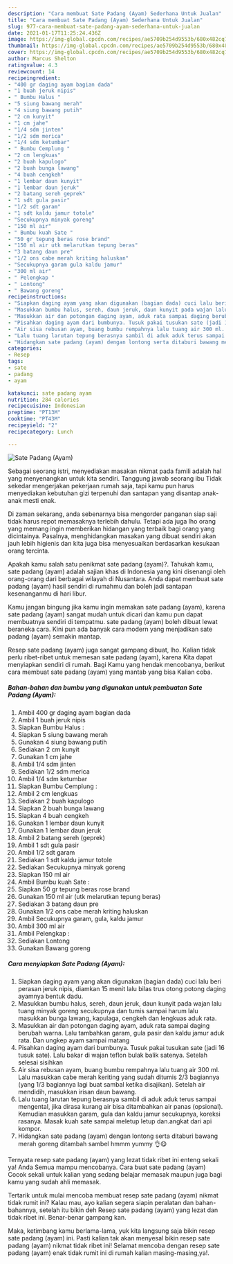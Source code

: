 ```yaml
---
description: "Cara membuat Sate Padang (Ayam) Sederhana Untuk Jualan"
title: "Cara membuat Sate Padang (Ayam) Sederhana Untuk Jualan"
slug: 977-cara-membuat-sate-padang-ayam-sederhana-untuk-jualan
date: 2021-01-17T11:25:24.436Z
image: https://img-global.cpcdn.com/recipes/ae5709b254d9553b/680x482cq70/sate-padang-ayam-foto-resep-utama.jpg
thumbnail: https://img-global.cpcdn.com/recipes/ae5709b254d9553b/680x482cq70/sate-padang-ayam-foto-resep-utama.jpg
cover: https://img-global.cpcdn.com/recipes/ae5709b254d9553b/680x482cq70/sate-padang-ayam-foto-resep-utama.jpg
author: Marcus Shelton
ratingvalue: 4.3
reviewcount: 14
recipeingredient:
- "400 gr daging ayam bagian dada"
- "1 buah jeruk nipis"
- " Bumbu Halus "
- "5 siung bawang merah"
- "4 siung bawang putih"
- "2 cm kunyit"
- "1 cm jahe"
- "1/4 sdm jinten"
- "1/2 sdm merica"
- "1/4 sdm ketumbar"
- " Bumbu Cemplung "
- "2 cm lengkuas"
- "2 buah kapulogo"
- "2 buah bunga lawang"
- "4 buah cengkeh"
- "1 lembar daun kunyit"
- "1 lembar daun jeruk"
- "2 batang sereh geprek"
- "1 sdt gula pasir"
- "1/2 sdt garam"
- "1 sdt kaldu jamur totole"
- "Secukupnya minyak goreng"
- "150 ml air"
- " Bumbu kuah Sate "
- "50 gr tepung beras rose brand"
- "150 ml air utk melarutkan tepung beras"
- "3 batang daun pre"
- "1/2 ons cabe merah kriting haluskan"
- "Secukupnya garam gula kaldu jamur"
- "300 ml air"
- " Pelengkap "
- " Lontong"
- " Bawang goreng"
recipeinstructions:
- "Siapkan daging ayam yang akan digunakan (bagian dada) cuci lalu beri perasan jeruk nipis, diamkan 15 menit lalu bilas trus otong potong daging ayamnya bentuk dadu."
- "Masukkan bumbu halus, sereh, daun jeruk, daun kunyit pada wajan lalu tuang minyak goreng secukupnya dan tumis sampai harum lalu masukkan bunga lawang, kapulaga, cengkeh dan lengkuas aduk rata."
- "Masukkan air dan potongan daging ayam, aduk rata sampai daging berubah warna. Lalu tambahkan garam, gula pasir dan kaldu jamur aduk rata. Dan ungkep ayam sampai matang"
- "Pisahkan daging ayam dari bumbunya. Tusuk pakai tusukan sate (jadi 16 tusuk sate). Lalu bakar di wajan teflon bulak balik satenya. Setelah selesai sisihkan"
- "Air sisa rebusan ayam, buang bumbu rempahnya lalu tuang air 300 ml. Lalu masukkan cabe merah keriting yang sudah ditumis 2/3 bagiannya (yang 1/3 bagiannya lagi buat sambal ketika disajikan). Setelah air mendidih, masukkan irisan daun bawang."
- "Lalu tuang larutan tepung berasnya sambil di aduk aduk terus sampai mengental, jika dirasa kurang air bisa ditambahkan air panas (opsional). Kemudian masukkan garam, gula dan kaldu jamur secukupnya, koreksi rasanya. Masak kuah sate sampai meletup letup dan.angkat dari api kompor."
- "Hidangkan sate padang (ayam) dengan lontong serta ditaburi bawang merah goreng ditambah sambel hmmm yummy 👌😋"
categories:
- Resep
tags:
- sate
- padang
- ayam

katakunci: sate padang ayam 
nutrition: 284 calories
recipecuisine: Indonesian
preptime: "PT13M"
cooktime: "PT43M"
recipeyield: "2"
recipecategory: Lunch

---
```



![Sate Padang (Ayam)](https://img-global.cpcdn.com/recipes/ae5709b254d9553b/680x482cq70/sate-padang-ayam-foto-resep-utama.jpg)

Sebagai seorang istri, menyediakan masakan nikmat pada famili adalah hal yang menyenangkan untuk kita sendiri. Tanggung jawab seorang ibu Tidak sekedar mengerjakan pekerjaan rumah saja, tapi kamu pun harus menyediakan kebutuhan gizi terpenuhi dan santapan yang disantap anak-anak mesti enak.

Di zaman  sekarang, anda sebenarnya bisa mengorder panganan siap saji tidak harus repot memasaknya terlebih dahulu. Tetapi ada juga lho orang yang memang ingin memberikan hidangan yang terbaik bagi orang yang dicintainya. Pasalnya, menghidangkan masakan yang dibuat sendiri akan jauh lebih higienis dan kita juga bisa menyesuaikan berdasarkan kesukaan orang tercinta. 



Apakah kamu salah satu penikmat sate padang (ayam)?. Tahukah kamu, sate padang (ayam) adalah sajian khas di Indonesia yang kini disenangi oleh orang-orang dari berbagai wilayah di Nusantara. Anda dapat membuat sate padang (ayam) hasil sendiri di rumahmu dan boleh jadi santapan kesenanganmu di hari libur.

Kamu jangan bingung jika kamu ingin memakan sate padang (ayam), karena sate padang (ayam) sangat mudah untuk dicari dan kamu pun dapat membuatnya sendiri di tempatmu. sate padang (ayam) boleh dibuat lewat beraneka cara. Kini pun ada banyak cara modern yang menjadikan sate padang (ayam) semakin mantap.

Resep sate padang (ayam) juga sangat gampang dibuat, lho. Kalian tidak perlu ribet-ribet untuk memesan sate padang (ayam), karena Kita dapat menyiapkan sendiri di rumah. Bagi Kamu yang hendak mencobanya, berikut cara membuat sate padang (ayam) yang mantab yang bisa Kalian coba.

<!--inarticleads1-->

##### Bahan-bahan dan bumbu yang digunakan untuk pembuatan Sate Padang (Ayam):

1. Ambil 400 gr daging ayam bagian dada
1. Ambil 1 buah jeruk nipis
1. Siapkan  Bumbu Halus :
1. Siapkan 5 siung bawang merah
1. Gunakan 4 siung bawang putih
1. Sediakan 2 cm kunyit
1. Gunakan 1 cm jahe
1. Ambil 1/4 sdm jinten
1. Sediakan 1/2 sdm merica
1. Ambil 1/4 sdm ketumbar
1. Siapkan  Bumbu Cemplung :
1. Ambil 2 cm lengkuas
1. Sediakan 2 buah kapulogo
1. Siapkan 2 buah bunga lawang
1. Siapkan 4 buah cengkeh
1. Gunakan 1 lembar daun kunyit
1. Gunakan 1 lembar daun jeruk
1. Ambil 2 batang sereh (geprek)
1. Ambil 1 sdt gula pasir
1. Ambil 1/2 sdt garam
1. Sediakan 1 sdt kaldu jamur totole
1. Sediakan Secukupnya minyak goreng
1. Siapkan 150 ml air
1. Ambil  Bumbu kuah Sate :
1. Siapkan 50 gr tepung beras rose brand
1. Gunakan 150 ml air (utk melarutkan tepung beras)
1. Sediakan 3 batang daun pre
1. Gunakan 1/2 ons cabe merah kriting haluskan
1. Ambil Secukupnya garam, gula, kaldu jamur
1. Ambil 300 ml air
1. Ambil  Pelengkap :
1. Sediakan  Lontong
1. Gunakan  Bawang goreng




<!--inarticleads2-->

##### Cara menyiapkan Sate Padang (Ayam):

1. Siapkan daging ayam yang akan digunakan (bagian dada) cuci lalu beri perasan jeruk nipis, diamkan 15 menit lalu bilas trus otong potong daging ayamnya bentuk dadu.
1. Masukkan bumbu halus, sereh, daun jeruk, daun kunyit pada wajan lalu tuang minyak goreng secukupnya dan tumis sampai harum lalu masukkan bunga lawang, kapulaga, cengkeh dan lengkuas aduk rata.
1. Masukkan air dan potongan daging ayam, aduk rata sampai daging berubah warna. Lalu tambahkan garam, gula pasir dan kaldu jamur aduk rata. Dan ungkep ayam sampai matang
1. Pisahkan daging ayam dari bumbunya. Tusuk pakai tusukan sate (jadi 16 tusuk sate). Lalu bakar di wajan teflon bulak balik satenya. Setelah selesai sisihkan
1. Air sisa rebusan ayam, buang bumbu rempahnya lalu tuang air 300 ml. Lalu masukkan cabe merah keriting yang sudah ditumis 2/3 bagiannya (yang 1/3 bagiannya lagi buat sambal ketika disajikan). Setelah air mendidih, masukkan irisan daun bawang.
1. Lalu tuang larutan tepung berasnya sambil di aduk aduk terus sampai mengental, jika dirasa kurang air bisa ditambahkan air panas (opsional). Kemudian masukkan garam, gula dan kaldu jamur secukupnya, koreksi rasanya. Masak kuah sate sampai meletup letup dan.angkat dari api kompor.
1. Hidangkan sate padang (ayam) dengan lontong serta ditaburi bawang merah goreng ditambah sambel hmmm yummy 👌😋




Ternyata resep sate padang (ayam) yang lezat tidak ribet ini enteng sekali ya! Anda Semua mampu mencobanya. Cara buat sate padang (ayam) Cocok sekali untuk kalian yang sedang belajar memasak maupun juga bagi kamu yang sudah ahli memasak.

Tertarik untuk mulai mencoba membuat resep sate padang (ayam) nikmat tidak rumit ini? Kalau mau, ayo kalian segera siapin peralatan dan bahan-bahannya, setelah itu bikin deh Resep sate padang (ayam) yang lezat dan tidak ribet ini. Benar-benar gampang kan. 

Maka, ketimbang kamu berlama-lama, yuk kita langsung saja bikin resep sate padang (ayam) ini. Pasti kalian tak akan menyesal bikin resep sate padang (ayam) nikmat tidak ribet ini! Selamat mencoba dengan resep sate padang (ayam) enak tidak rumit ini di rumah kalian masing-masing,ya!.


